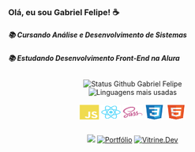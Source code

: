 ### Olá, eu sou Gabriel Felipe! :coffee:

##### 📚 Cursando Análise e Desenvolvimento de Sistemas
##### 📚 Estudando Desenvolvimento Front-End na Alura

##

<div align="center">
<div>
<img width="450em"alt="Status Github Gabriel Felipe" src="https://github-readme-stats.vercel.app/api?username=gabrielfelipeee&show_icons=true&theme=radical"/>
</div>
<div>
<img width="380em" display="block" alt="Linguagens mais usadas" src="https://github-readme-stats.vercel.app/api/top-langs/?username=gabrielfelipeee&layout=compact&theme=radical"/>
</div>
</div>

<br>

 <div align="center">
   <img align="center" alt="Gabriel-Js" height="30" width="40" src="https://raw.githubusercontent.com/devicons/devicon/master/icons/javascript/javascript-plain.svg">
  <img align="center" alt="Gabriel-React" height="30" width="40" src="https://raw.githubusercontent.com/devicons/devicon/55609aa5bd817ff167afce0d965585c92040787a/icons/react/react-original.svg">
  <img align="center" alt="Gabriel-Sass" height="30" width="40" src="https://raw.githubusercontent.com/devicons/devicon/55609aa5bd817ff167afce0d965585c92040787a/icons/sass/sass-original.svg">
  <img align="center" alt="Gabriel-CSS" height="30" width="40" src="https://raw.githubusercontent.com/devicons/devicon/master/icons/css3/css3-original.svg">
  <img align="center" alt="Gabriel-HTML" height="30" width="40" src="https://raw.githubusercontent.com/devicons/devicon/master/icons/html5/html5-original.svg">
</div>

##

<div align="center">
  <a href="https://www.linkedin.com/in/gabrielfelipeee/" target="_blank"><img src="https://img.shields.io/badge/-LinkedIn-%230077B5?style=for-the-badge&logo=linkedin&logoColor=white" target="_blank"></a> 
  <a href="https://gabrielfelipe.vercel.app/" target="_blank">
   <img src="https://camo.githubusercontent.com/ec16900c5e5ebe40d221eaa44f3b298b9ef9610ee56cb89deee41810759fc636/68747470733a2f2f696d672e736869656c64732e696f2f62616467652f504f5254464f4c494f2d3041313832453f7374796c653d666f722d7468652d6261646765" alt="Portfólio"></a>
  <a href="https://cursos.alura.com.br/vitrinedev/gabrielfelipeee" target="_blank"><img src="https://img.shields.io/badge/vitrine.dev-07283F?style=for-the-badge" alt="Vitrine.Dev"></a>
  <!--<a href="#" target="_blank"><img src="https://img.shields.io/badge/-Instagram-%23E4405F?style=for-the-badge&logo=instagram&logoColor=white" target="_blank"></a>-->
</div>
